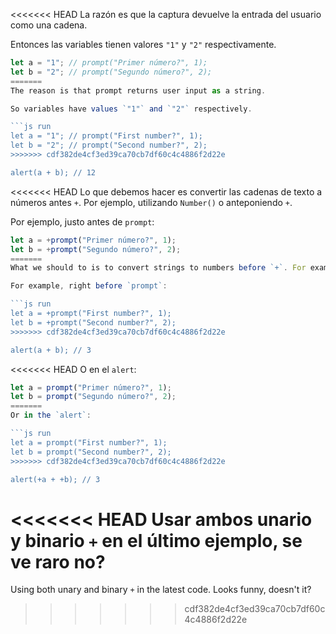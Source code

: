 <<<<<<< HEAD
La razón es que la captura devuelve la entrada del usuario como una cadena.

Entonces las variables tienen valores `"1"` y `"2"` respectivamente.

```js run
let a = "1"; // prompt("Primer número?", 1);
let b = "2"; // prompt("Segundo número?", 2);
=======
The reason is that prompt returns user input as a string.

So variables have values `"1"` and `"2"` respectively.

```js run
let a = "1"; // prompt("First number?", 1);
let b = "2"; // prompt("Second number?", 2);
>>>>>>> cdf382de4cf3ed39ca70cb7df60c4c4886f2d22e

alert(a + b); // 12
```

<<<<<<< HEAD
Lo que debemos hacer es convertir las cadenas de texto a números antes `+`. Por ejemplo, utilizando `Number()` o anteponiendo `+`.

Por ejemplo, justo antes de `prompt`:

```js run
let a = +prompt("Primer número?", 1);
let b = +prompt("Segundo número?", 2);
=======
What we should to is to convert strings to numbers before `+`. For example, using `Number()` or prepending them with `+`.

For example, right before `prompt`:

```js run
let a = +prompt("First number?", 1);
let b = +prompt("Second number?", 2);
>>>>>>> cdf382de4cf3ed39ca70cb7df60c4c4886f2d22e

alert(a + b); // 3
```

<<<<<<< HEAD
O en el `alert`:

```js run
let a = prompt("Primer número?", 1);
let b = prompt("Segundo número?", 2);
=======
Or in the `alert`:

```js run
let a = prompt("First number?", 1);
let b = prompt("Second number?", 2);
>>>>>>> cdf382de4cf3ed39ca70cb7df60c4c4886f2d22e

alert(+a + +b); // 3
```

<<<<<<< HEAD
Usar ambos unario y binario `+` en el último ejemplo, se ve raro no?
=======
Using both unary and binary `+` in the latest code. Looks funny, doesn't it?
>>>>>>> cdf382de4cf3ed39ca70cb7df60c4c4886f2d22e
